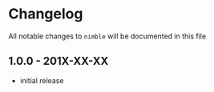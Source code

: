 # Changelog

All notable changes to `nimble` will be documented in this file

## 1.0.0 - 201X-XX-XX

- initial release
